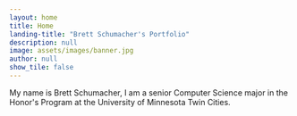 ```yaml
---
layout: home
title: Home
landing-title: "Brett Schumacher's Portfolio"
description: null
image: assets/images/banner.jpg
author: null
show_tile: false
---
```


My name is Brett Schumacher, I am a senior Computer Science major in the Honor's Program at the University of Minnesota Twin Cities.

